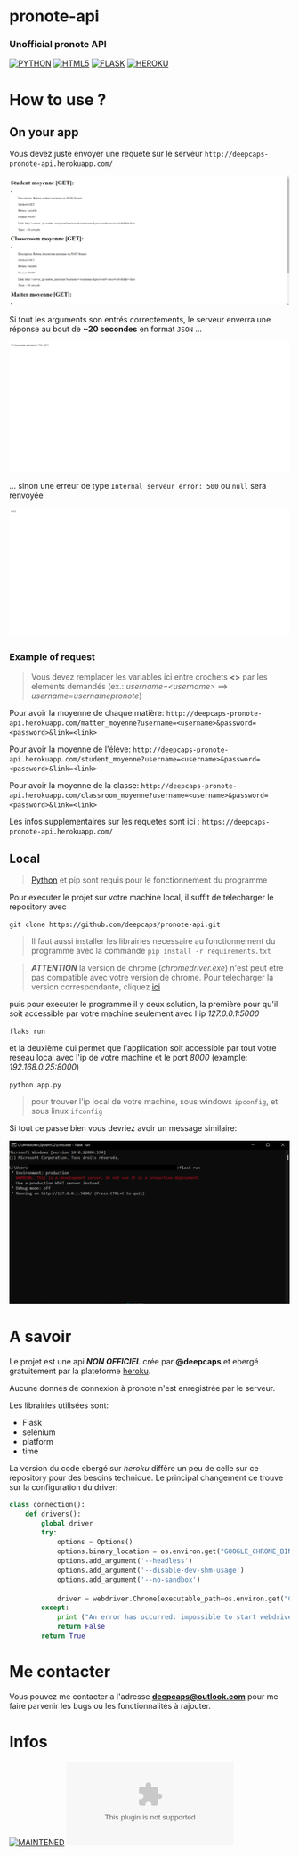 pronote-api
==========
### Unofficial pronote API
[![PYTHON](https://img.shields.io/badge/Python-3776AB?style=flat&logo=python&logoColor=white)](https://www.python.org/)
[![HTML5](https://img.shields.io/badge/HTML5-E34F26?style=flat&logo=html5&logoColor=white)](https://html.com/)
[![FLASK](https://img.shields.io/badge/Flask-000000?style=flat&logo=flask&logoColor=white)](https://flask.palletsprojects.com/)
[![HEROKU](https://img.shields.io/badge/Heroku-430098?style=flat&logo=heroku&logoColor=white)](https://heroku.com/)



# How to use ?

## On your app
Vous devez juste envoyer une requete sur le serveur `http://deepcaps-pronote-api.herokuapp.com/`

![mainhtml](./images/mainhtml.png)

Si tout les arguments son entrés correctements, le serveur enverra une réponse au bout de **~20 secondes** en format `JSON` ...

![json](./images/json.png)

... sinon une erreur de type `Internal serveur error: 500` ou `null` sera renvoyée

![500error](./images/500error.png)

### Example of request
> Vous devez remplacer les variables ici entre crochets **<>** par les elements demandés (ex.: *username=\<username\>* ==> *username=usernamepronote*)

Pour avoir la moyenne de chaque matière: `http://deepcaps-pronote-api.herokuapp.com/matter_moyenne?username=<username>&password=<password>&link=<link>`

Pour avoir la moyenne de l'élève: `http://deepcaps-pronote-api.herokuapp.com/student_moyenne?username=<username>&password=<password>&link=<link>`

Pour avoir la moyenne de la classe: `http://deepcaps-pronote-api.herokuapp.com/classroom_moyenne?username=<username>&password=<password>&link=<link>`

Les infos supplementaires sur les requetes sont ici : `https://deepcaps-pronote-api.herokuapp.com/`

## Local
> [Python](https://www.python.org/) et pip sont requis pour le fonctionnement du programme

Pour executer le projet sur votre machine local, il suffit de telecharger le repository avec

`git clone https://github.com/deepcaps/pronote-api.git`

> Il faut aussi installer les librairies necessaire au fonctionnement du programme avec la commande `pip install -r requirements.txt`

> ***ATTENTION*** la version de chrome (*chromedriver.exe*) n'est peut etre pas compatible avec votre version de chrome. Pour telecharger la version correspondante, cliquez [ici](https://chromedriver.chromium.org/downloads)

puis pour executer le programme il y deux solution, la première pour qu'il soit accessible par votre machine seulement avec l'ip *127.0.0.1:5000*

`flaks run`

et la deuxième qui permet que l'application soit accessible par tout votre reseau local avec l'ip de votre machine et le port *8000* (example: *192.168.0.25:8000*)

`python app.py`

> pour trouver l'ip local de votre machine, sous windows `ipconfig`, et sous linux `ifconfig`

Si tout ce passe bien vous devriez avoir un message similaire:

![FLASK](./images/flaskrun.png)


# A savoir
Le projet est une api ***NON OFFICIEL*** crée par **@deepcaps** et ebergé gratuitement par la plateforme [heroku](https://heroku.com/).

Aucune donnés de connexion à pronote n'est enregistrée par le serveur.

Les librairies utilisées sont:
- Flask
- selenium
- platform
- time

La version du code ebergé sur *heroku* diffère un peu de celle sur ce repository pour des besoins technique. Le principal changement ce trouve sur la configuration du driver:
```python
class connection():
	def drivers():
		global driver
		try:
			options = Options()
			options.binary_location = os.environ.get("GOOGLE_CHROME_BIN")
			options.add_argument('--headless')
			options.add_argument('--disable-dev-shm-usage')
			options.add_argument('--no-sandbox')

			driver = webdriver.Chrome(executable_path=os.environ.get("CHROMEDRIVER_PATH"), chrome_options=options)
		except:
			print ("An error has occurred: impossible to start webdriver")
			return False
		return True
```


# Me contacter
Vous pouvez me contacter a l'adresse [**deepcaps@outlook.com**](deepcaps@outlook.com) pour me faire parvenir les bugs ou les fonctionnalités à rajouter.


# Infos
[![MAINTENED](https://img.shields.io/badge/maintained-no-red.svg)](https://github.com/deepcaps/pronote-api/)
[![WEBSITE](https://img.shields.io/website-up-down-green-red/https/deepcaps-pronote-api.herokuapp.com)](https://deepcaps-pronote-api.herokuapp.com/)
